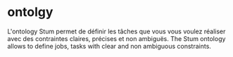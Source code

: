 # ontolgy
L'ontology Stum permet de définir les tâches que vous vous voulez réaliser avec des contraintes claires, précises et non ambiguës.  The Stum ontology allows to define jobs, tasks with clear and non ambiguous constraints.
